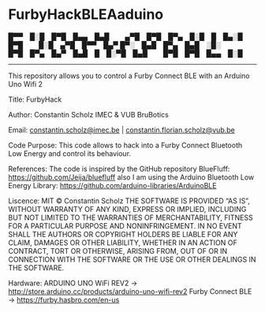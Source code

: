 # FurbyHackBLEAaduino
 
 

█▀▀ █░█ █▀█ █▄▄ █▄█   ▄▀█ █▀█ █▀▄ █░█ █ █▄░█ █▀█   █░█ ▄▀█ █▀▀ █▄▀
█▀░ █▄█ █▀▄ █▄█ ░█░   █▀█ █▀▄ █▄▀ █▄█ █ █░▀█ █▄█   █▀█ █▀█ █▄▄ █░█
 
------------------------------------------------------- 

This repository allows you to control a Furby Connect BLE with an Arduino Uno Wifi 2

  Title:      FurbyHack
  
  Author:     Constantin Scholz IMEC & VUB BruBotics
  
  Email:      constantin.scholz@imec.be | constantin.florian.scholz@vub.be
  
  Code 
  Purpose:    This code allows to hack into a Furby Connect Bluetooth Low Energy and control its behaviour. 
  
  References: The code is inspired by the GitHub repository BlueFluff: https://github.com/Jeija/bluefluff also 
              I am using the Arduino Bluetooth Low Energy Library: https://github.com/arduino-libraries/ArduinoBLE
              
  Liscence:   MIT © Constantin Scholz
              THE SOFTWARE IS PROVIDED “AS IS”, WITHOUT WARRANTY OF ANY KIND, EXPRESS OR IMPLIED, 
              INCLUDING BUT NOT LIMITED TO THE WARRANTIES OF MERCHANTABILITY, FITNESS FOR A PARTICULAR 
              PURPOSE AND NONINFRINGEMENT. IN NO EVENT SHALL THE AUTHORS OR COPYRIGHT HOLDERS BE LIABLE FOR ANY CLAIM, 
              DAMAGES OR OTHER LIABILITY, WHETHER IN AN ACTION OF CONTRACT, TORT OR OTHERWISE, ARISING FROM, 
              OUT OF OR IN CONNECTION WITH THE SOFTWARE OR THE USE OR OTHER DEALINGS IN THE SOFTWARE.

 Hardware:    ARDUINO UNO WiFi REV2 -> http://store.arduino.cc/products/arduino-uno-wifi-rev2
              Furby Connect BLE -> https://furby.hasbro.com/en-us            
